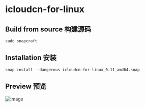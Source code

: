 # icloudcn-for-linux
## Build from source 构建源码
```
sudo snapcraft
```
## Installation 安装
```
snap install --dangerous icloudcn-for-linux_0.11_amd64.snap
```
## Preview 预览
![image](https://user-images.githubusercontent.com/54582460/189489804-d8f3324e-930f-42e8-9ba0-af6d8a36529b.png)
